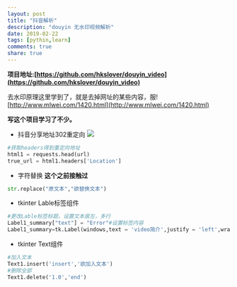 ```yaml
---
layout: post
title: "抖音解析"
description: "douyin 无水印视频解析"
date: 2019-02-22
tags: [pythin,learn]
comments: true
share: true
---
```


**项目地址:[https://github.com/hkslover/douyin_video](https://github.com/hkslover/douyin_video)**

去水印原理这里学到了，就是去掉网址的某些内容，服! [http://www.mlwei.com/1420.html](http://www.mlwei.com/1420.html)

**写这个项目学习了不少。**

- 抖音分享地址302重定向
![](https://gitee.com/hkslover/blog_img/raw/master/QQ%E6%88%AA%E5%9B%BE20190222181838.png)
```python
#获取headers得到重定向地址
html1 = requests.head(url)
true_url = html1.headers['Location']
```

- 字符替换
**这个之前接触过**
```python
str.replace("原文本","欲替换文本")
```
- tkinter Lable标签组件
```python
#更改Lable标签标题，设置文本居左，多行
Label1_summary["text"] = "Error"#设置标签内容
Label1_summary=tk.Label(windows,text = 'video简介',justify = 'left',wraplength = 多少行换行，一般为宽度,anchor = 'n')
```
- tkinter Text组件
```python
#加入文本
Text1.insert('insert','欲加入文本')
#删除全部
Text1.delete('1.0','end')
```
